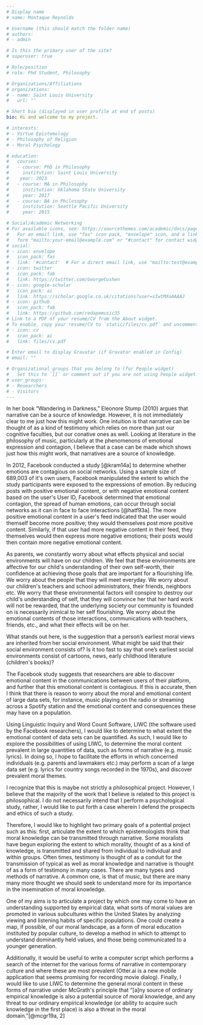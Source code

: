 ```yaml
---
# Display name
# name: Montaque Reynolds

# Username (this should match the folder name)
# authors:
# - admin

# Is this the primary user of the site?
# superuser: true

# Role/position
# role: Phd Student, Philosophy

# Organizations/Affiliations
# organizations:
# - name: Saint Louis University
#   url: ""

# Short bio (displayed in user profile at end of posts)
bio: Hi and welcome to my project. 

# interests:
# - Virtue Epistemology
# - Philosophy of Religion
# - Moral Psychology

# education:
#   courses:
#   - course: PhD in Philosophy
#     institution: Saint Louis University
#    year: 2023
#   - course: MA in Philosophy
#     institution: Oklahoma State University
#     year: 2017
#   - course: BA in Philosophy
#     institution: Seattle Pacific University
#     year: 2015

# Social/Academic Networking
# For available icons, see: https://sourcethemes.com/academic/docs/page-builder/#icons
#   For an email link, use "fas" icon pack, "envelope" icon, and a link in the
#   form "mailto:your-email@example.com" or "#contact" for contact widget.
# social:
# - icon: envelope
#   icon_pack: fas
#   link: '#contact'  # For a direct email link, use "mailto:test@example.org".
# - icon: twitter
#   icon_pack: fab
#   link: https://twitter.com/GeorgeCushen
# - icon: google-scholar
#   icon_pack: ai
#   link: https://scholar.google.co.uk/citations?user=sIwtMXoAAAAJ
# - icon: github
#   icon_pack: fab
#   link: https://github.com/redapemusic35
# Link to a PDF of your resume/CV from the About widget.
# To enable, copy your resume/CV to `static/files/cv.pdf` and uncomment the lines below.
# - icon: cv
#   icon_pack: ai
#   link: files/cv.pdf

# Enter email to display Gravatar (if Gravatar enabled in Config)
# email: ""

# Organizational groups that you belong to (for People widget)
#   Set this to `[]` or comment out if you are not using People widget.
# user_groups:
# - Researchers
# - Visitors
---
```


In her book “Wandering in
Darkness,” Eleonore Stump (2010) argues that
narrative can be a source of knowledge.
However, it is not immediately clear to me
just how this might work. One intuition is
that narrative can be thought of as a kind of
testimony which relies on more than just our
cognitive faculties, but our conative ones as
well. Looking at literature in the philosophy
of music, particularly at the phenomenons of
emotional expression and contagion, I believe
that a case can be made which shows just how
this might work, that narratives are a source
of knowledge.

In 2012, Facebook conducted a study [@kram14a] to determine whether emotions are contagious on social networks. Using a sample size of 689,003 of it's own users, Facebook manipulated the extent to which the study participants were exposed to the expressions of emotion. By reducing posts with positive emotional content, or with negative emotional content based on the user's User ID, Facebook determined that emotional contagion, the spread of human emotions, can occur through social networks as it can in face to face interactions [@hatf93a]. The more positive emotional content in a user's feed indicated that the user would themself become more positive; they would themselves post more positive content. Similarly, if that user had more negative content in their feed, they themselves would then express more negative emotions; their posts would then contain more negative emotional content.

As parents, we constantly worry about what effects physical and social environments will have on our children. We feel that these environments are affective for our child's understanding of their own self-worth, their confidence at achieving those goals that are important for a flourishing life. We worry about the people that they will meet everyday. We worry about our children's teachers and school administrators, their friends, neighbors etc. We worry that these environmental factors will conspire to destroy our child's understanding of self, that they will convince her that her hard work will not be rewarded, that the underlying society our community is founded on is necessarily inimical to her self flourishing. We worry about the emotional contents of those interactions, communications with teachers, friends, etc., and what their effects will be on her.

What stands out here, is the suggestion that a person’s earliest moral views are inherited from her social environment. What might be said that their social environment consists of? Is it too fast to say that one’s earliest social environments consist of cartoons, news, early childhood literature (children's books)?

The Facebook study suggests that researchers are able to discover emotional content in the communications between users of their platform, and further that this emotional content is contagious. If this is accurate, then I think that there is reason to worry about the moral and emotional content of large data sets, for instance, music playing on the radio or streaming across a Spotify station and the emotional content and consequences these may have on a population. 

Using Linguistic Inquiry and Word Count Software, LIWC (the software used by the Facebook researchers), I would like to determine to what extent the emotional content of data sets can be quantified. As such, I would like to explore the possibilities of using LIWC, to determine the moral content prevalent in large quantities of data, such as forms of narrative (e.g. music lyrics). In doing so, I hope to facilitate the efforts in which concerned individuals (e.g. parents and lawmakers etc.) may perform a scan of a large data set (e.g. lyrics for country songs recorded in the 1970s), and discover prevalent moral themes. 

I recognize that this is maybe not strictly a philosophical project. However, I believe that the majority of the work that I believe is related to this project is philosophical. I do not necessarily intend that I perform a psychological study, rather, I would like to put forth a case wherein I defend the prospects and ethics of such a study.

Therefore, I would like to highlight two primary goals of a potential project such as this: first, articulate the extent to which epistemologists think that moral knowledge can be transmitted through narrative. Some moralists have begun exploring the extent to which morality, thought of as a kind of knowledge, is transmitted and shared from individual to individual and within groups. Often times, testimony is thought of as a conduit for the transmission of typical as well as moral knowledge and narrative is thought of as a form of testimony in many cases. There are many types and methods of narrative. A common one, is that of music, but there are many many more thought we should seek to understand more for its importance in the insemination of moral knowledge.

One of my aims is to articulate a project by which one may come to have an understanding supported by empirical data, what sorts of moral values are promoted in various subcultures within the United States by analyzing viewing and listening habits of specific populations. One could create a map, if possible, of our moral landscape, as a form of moral education instituted by popular culture, to develop a method in which to attempt to understand dominantly held values, and those being communicated to a younger generation.

Additionally, it would be useful to write a computer script which performs a search of the internet for the various forms of narrative in contemporary culture and where these are most prevalent (Otter.ai is a new mobile application that seems promising for recording movie dialog). Finally, I would like to use LIWC to determine the general moral content in these forms of narrative under McGrath's principle that  “[a]ny source of ordinary empirical knowledge is also a potential source of moral knowledge, and any threat to our ordinary empirical knowledge (or ability to acquire such knowledge in the first place) is also a threat in the moral domain.”[@mcgr19a, 2]


